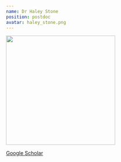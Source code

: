 ```yaml
---
name: Dr Haley Stone
position: postdoc
avatar: haley_stone.png
---
```


<img width="300" src="{{site.baseurl}}/images/people/{{page.avatar}}" data-action="zoom">

<i class="fa fa-bar-chart"></i> [Google Scholar](https://scholar.google.com.au/citations?hl=en&user=0LI0EDkAAAAJ)
<br>
<!-- <i class="fa fa-home"></i> [Homepage](https://) -->
